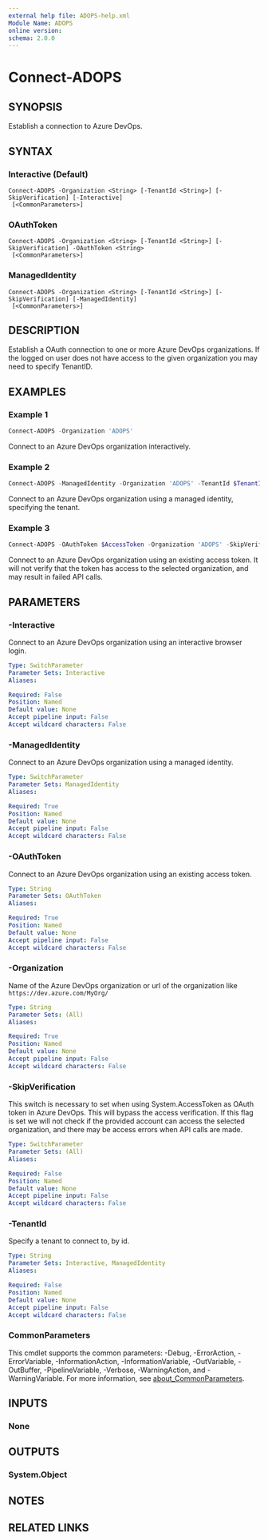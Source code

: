 ```yaml
---
external help file: ADOPS-help.xml
Module Name: ADOPS
online version:
schema: 2.0.0
---
```


# Connect-ADOPS

## SYNOPSIS

Establish a connection to Azure DevOps.

## SYNTAX

### Interactive (Default)
```
Connect-ADOPS -Organization <String> [-TenantId <String>] [-SkipVerification] [-Interactive]
 [<CommonParameters>]
```

### OAuthToken
```
Connect-ADOPS -Organization <String> [-TenantId <String>] [-SkipVerification] -OAuthToken <String>
 [<CommonParameters>]
```

### ManagedIdentity
```
Connect-ADOPS -Organization <String> [-TenantId <String>] [-SkipVerification] [-ManagedIdentity]
 [<CommonParameters>]
```

## DESCRIPTION

Establish a OAuth connection to one or more Azure DevOps organizations.
If the logged on user does not have access to the given organization you may need to specify TenantID.

## EXAMPLES

### Example 1

```powershell
Connect-ADOPS -Organization 'ADOPS'
```

Connect to an Azure DevOps organization interactively.

### Example 2

```powershell
Connect-ADOPS -ManagedIdentity -Organization 'ADOPS' -TenantId $TenantId
```

Connect to an Azure DevOps organization using a managed identity, specifying the tenant.

### Example 3

```powershell
Connect-ADOPS -OAuthToken $AccessToken -Organization 'ADOPS' -SkipVerification
```

Connect to an Azure DevOps organization using an existing access token. It will not verify that the token has access to the selected organization, and may result in failed API calls.

## PARAMETERS

### -Interactive

Connect to an Azure DevOps organization using an interactive browser login.

```yaml
Type: SwitchParameter
Parameter Sets: Interactive
Aliases:

Required: False
Position: Named
Default value: None
Accept pipeline input: False
Accept wildcard characters: False
```

### -ManagedIdentity

Connect to an Azure DevOps organization using a managed identity.

```yaml
Type: SwitchParameter
Parameter Sets: ManagedIdentity
Aliases:

Required: True
Position: Named
Default value: None
Accept pipeline input: False
Accept wildcard characters: False
```

### -OAuthToken

Connect to an Azure DevOps organization using an existing access token.

```yaml
Type: String
Parameter Sets: OAuthToken
Aliases:

Required: True
Position: Named
Default value: None
Accept pipeline input: False
Accept wildcard characters: False
```

### -Organization

Name of the Azure DevOps organization or url of the organization like `https://dev.azure.com/MyOrg/`

```yaml
Type: String
Parameter Sets: (All)
Aliases:

Required: True
Position: Named
Default value: None
Accept pipeline input: False
Accept wildcard characters: False
```

### -SkipVerification

This switch is necessary to set when using System.AccessToken as OAuth token in Azure DevOps.
This will bypass the access verification. If this flag is set we will not check if the provided account can access the selected organization, and there may be access errors when API calls are made.

```yaml
Type: SwitchParameter
Parameter Sets: (All)
Aliases:

Required: False
Position: Named
Default value: None
Accept pipeline input: False
Accept wildcard characters: False
```

### -TenantId

Specify a tenant to connect to, by id.

```yaml
Type: String
Parameter Sets: Interactive, ManagedIdentity
Aliases:

Required: False
Position: Named
Default value: None
Accept pipeline input: False
Accept wildcard characters: False
```

### CommonParameters
This cmdlet supports the common parameters: -Debug, -ErrorAction, -ErrorVariable, -InformationAction, -InformationVariable, -OutVariable, -OutBuffer, -PipelineVariable, -Verbose, -WarningAction, and -WarningVariable. For more information, see [about_CommonParameters](http://go.microsoft.com/fwlink/?LinkID=113216).

## INPUTS

### None

## OUTPUTS

### System.Object

## NOTES

## RELATED LINKS
